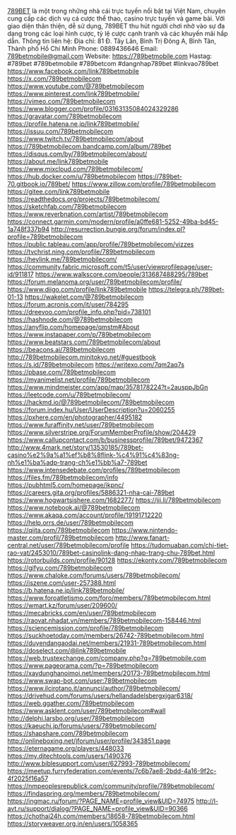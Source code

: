 <a href="https://789betmobile.com">789BET</a> là một trong những nhà cái trực tuyến nổi bật tại Việt Nam, chuyên cung cấp các dịch vụ cá cược thể thao, casino trực tuyến và game bài. Với giao diện thân thiện, dễ sử dụng, 789BET thu hút người chơi nhờ vào sự đa dạng trong các loại hình cược, tỷ lệ cược cạnh tranh và các khuyến mãi hấp dẫn.
Thông tin liên hệ:
Địa chỉ: 81 Đ. Tây Lân, Bình Trị Đông A, Bình Tân, Thành phố Hồ Chí Minh
Phone: 0889436646
Email: 789betmobile@gmail.com
Website:
<a href="https://789betmobile.com">https://789betmobile.com</a>
Hastag: #789bet #789betmobile #789betcom #dangnhap789bet #linkvao789bet
<a href="https://www.facebook.com/link789betmobile">https://www.facebook.com/link789betmobile</a>
<a href="https://x.com/789betmobilecom">https://x.com/789betmobilecom</a>
<a href="https://www.youtube.com/@789betmobilecom">https://www.youtube.com/@789betmobilecom</a>
<a href="https://www.pinterest.com/link789betmobile/">https://www.pinterest.com/link789betmobile/</a>
<a href="https://vimeo.com/789betmobilecom">https://vimeo.com/789betmobilecom</a>
<a href="https://www.blogger.com/profile/03163135084024329286">https://www.blogger.com/profile/03163135084024329286</a>
<a href="https://gravatar.com/789betmobilecom">https://gravatar.com/789betmobilecom</a>
<a href="https://profile.hatena.ne.jp/link789betmobile/">https://profile.hatena.ne.jp/link789betmobile/</a>
<a href="https://issuu.com/789betmobilecom">https://issuu.com/789betmobilecom</a>
<a href="https://www.twitch.tv/789betmobilecom/about">https://www.twitch.tv/789betmobilecom/about</a>
<a href="https://789betmobilecom.bandcamp.com/album/789bet">https://789betmobilecom.bandcamp.com/album/789bet</a>
<a href="https://disqus.com/by/789betmobilecom/about/">https://disqus.com/by/789betmobilecom/about/</a>
<a href="https://about.me/link789betmobile">https://about.me/link789betmobile</a>
<a href="https://www.mixcloud.com/789betmobilecom/">https://www.mixcloud.com/789betmobilecom/</a>
<a href="https://hub.docker.com/u/789betmobilecom">https://hub.docker.com/u/789betmobilecom</a>
<a href="https://789bet-70.gitbook.io/789bet/">https://789bet-70.gitbook.io/789bet/</a>
<a href="https://www.zillow.com/profile/789betmobilecom">https://www.zillow.com/profile/789betmobilecom</a>
<a href="https://gitee.com/link789betmobile">https://gitee.com/link789betmobile</a>
<a href="https://readthedocs.org/projects/789betmobilecom/">https://readthedocs.org/projects/789betmobilecom/</a>
<a href="https://sketchfab.com/789betmobilecom">https://sketchfab.com/789betmobilecom</a>
<a href="https://www.reverbnation.com/artist/789betmobilecom">https://www.reverbnation.com/artist/789betmobilecom</a>
<a href="https://connect.garmin.com/modern/profile/a0ffe681-5252-49ba-bd45-1a748f337b94">https://connect.garmin.com/modern/profile/a0ffe681-5252-49ba-bd45-1a748f337b94</a>
<a href="http://resurrection.bungie.org/forum/index.pl?profile=789betmobilecom">http://resurrection.bungie.org/forum/index.pl?profile=789betmobilecom</a>
<a href="https://public.tableau.com/app/profile/789betmobilecom/vizzes">https://public.tableau.com/app/profile/789betmobilecom/vizzes</a>
<a href="https://tvchrist.ning.com/profile/789betmobilecom">https://tvchrist.ning.com/profile/789betmobilecom</a>
<a href="https://heylink.me/789betmobilecom/">https://heylink.me/789betmobilecom/</a>
<a href="https://community.fabric.microsoft.com/t5/user/viewprofilepage/user-id/911817">https://community.fabric.microsoft.com/t5/user/viewprofilepage/user-id/911817</a>
<a href="https://www.walkscore.com/people/313687488295/789bet">https://www.walkscore.com/people/313687488295/789bet</a>
<a href="https://forum.melanoma.org/user/789betmobilecom/profile/">https://forum.melanoma.org/user/789betmobilecom/profile/</a>
<a href="https://www.diigo.com/profile/link789betmobile">https://www.diigo.com/profile/link789betmobile</a>
<a href="https://telegra.ph/789bet-01-13">https://telegra.ph/789bet-01-13</a>
<a href="https://wakelet.com/@789betmobilecom">https://wakelet.com/@789betmobilecom</a>
<a href="https://forum.acronis.com/it/user/784295">https://forum.acronis.com/it/user/784295</a>
<a href="https://dreevoo.com/profile_info.php?pid=738101">https://dreevoo.com/profile_info.php?pid=738101</a>
<a href="https://hashnode.com/@789betmobilecom">https://hashnode.com/@789betmobilecom</a>
<a href="https://anyflip.com/homepage/qmstm#About">https://anyflip.com/homepage/qmstm#About</a>
<a href="https://www.instapaper.com/p/789betmobilecom">https://www.instapaper.com/p/789betmobilecom</a>
<a href="https://www.beatstars.com/789betmobilecom/about">https://www.beatstars.com/789betmobilecom/about</a>
<a href="https://beacons.ai/789betmobilecom">https://beacons.ai/789betmobilecom</a>
<a href="http://789betmobilecom.minitokyo.net/#guestbook">http://789betmobilecom.minitokyo.net/#guestbook</a>
<a href="https://s.id/789betmobilecom">https://s.id/789betmobilecom</a>
<a href="https://writexo.com/7qm2aq7s">https://writexo.com/7qm2aq7s</a>
<a href="https://pbase.com/789betmobilecom">https://pbase.com/789betmobilecom</a>
<a href="https://myanimelist.net/profile/789betmobilecom">https://myanimelist.net/profile/789betmobilecom</a>
<a href="https://www.mindmeister.com/app/map/3578178224?t=2ausppJbGn">https://www.mindmeister.com/app/map/3578178224?t=2ausppJbGn</a>
<a href="https://leetcode.com/u/789betmobilecom/">https://leetcode.com/u/789betmobilecom/</a>
<a href="https://hackmd.io/@789betmobilecom/789betmobilecom">https://hackmd.io/@789betmobilecom/789betmobilecom</a>
<a href="https://forum.index.hu/User/UserDescription?u=2060255">https://forum.index.hu/User/UserDescription?u=2060255</a>
<a href="https://pxhere.com/en/photographer/4495182">https://pxhere.com/en/photographer/4495182</a>
<a href="https://www.furaffinity.net/user/789betmobilecom">https://www.furaffinity.net/user/789betmobilecom</a>
<a href="https://www.silverstripe.org/ForumMemberProfile/show/204429">https://www.silverstripe.org/ForumMemberProfile/show/204429</a>
<a href="https://www.callupcontact.com/b/businessprofile/789bet/9472367">https://www.callupcontact.com/b/businessprofile/789bet/9472367</a>
<a href="http://www.4mark.net/story/13530185/789bet-casino%e2%9a%a1%ef%b8%8flink-%c4%91%c4%83ng-nh%e1%ba%adp-trang-ch%e1%bb%a7-789bet">http://www.4mark.net/story/13530185/789bet-casino%e2%9a%a1%ef%b8%8flink-%c4%91%c4%83ng-nh%e1%ba%adp-trang-ch%e1%bb%a7-789bet</a>
<a href="https://www.intensedebate.com/profiles/789betmobilecom">https://www.intensedebate.com/profiles/789betmobilecom</a>
<a href="https://files.fm/789betmobilecom/info">https://files.fm/789betmobilecom/info</a>
<a href="https://pubhtml5.com/homepage/ikpnc/">https://pubhtml5.com/homepage/ikpnc/</a>
<a href="https://careers.gita.org/profiles/5886321-nha-cai-789bet">https://careers.gita.org/profiles/5886321-nha-cai-789bet</a>
<a href="https://www.hogwartsishere.com/1682277/">https://www.hogwartsishere.com/1682277/</a>
<a href="https://jii.li/789betmobilecom">https://jii.li/789betmobilecom</a>
<a href="https://www.notebook.ai/@789betmobilecom">https://www.notebook.ai/@789betmobilecom</a>
<a href="https://www.akaqa.com/account/profile/19191712220">https://www.akaqa.com/account/profile/19191712220</a>
<a href="https://help.orrs.de/user/789betmobilecom">https://help.orrs.de/user/789betmobilecom</a>
<a href="https://qiita.com/789betmobilecom">https://qiita.com/789betmobilecom</a>
<a href="https://www.nintendo-master.com/profil/789betmobilecom">https://www.nintendo-master.com/profil/789betmobilecom</a>
<a href="http://www.fanart-central.net/user/789betmobilecom/profile">http://www.fanart-central.net/user/789betmobilecom/profile</a>
<a href="https://tudomuaban.com/chi-tiet-rao-vat/2453010/789bet-casinolink-dang-nhap-trang-chu-789bet.html">https://tudomuaban.com/chi-tiet-rao-vat/2453010/789bet-casinolink-dang-nhap-trang-chu-789bet.html</a>
<a href="https://rotorbuilds.com/profile/90128">https://rotorbuilds.com/profile/90128</a>
<a href="https://ekonty.com/789betmobilecom">https://ekonty.com/789betmobilecom</a>
<a href="https://gifyu.com/789betmobilecom">https://gifyu.com/789betmobilecom</a>
<a href="https://www.chaloke.com/forums/users/789betmobilecom/">https://www.chaloke.com/forums/users/789betmobilecom/</a>
<a href="https://iszene.com/user-257388.html">https://iszene.com/user-257388.html</a>
<a href="https://b.hatena.ne.jp/link789betmobile/">https://b.hatena.ne.jp/link789betmobile/</a>
<a href="https://www.foroatletismo.com/foro/members/789betmobilecom.html">https://www.foroatletismo.com/foro/members/789betmobilecom.html</a>
<a href="https://wmart.kz/forum/user/209600/">https://wmart.kz/forum/user/209600/</a>
<a href="https://mecabricks.com/en/user/789betmobilecom">https://mecabricks.com/en/user/789betmobilecom</a>
<a href="https://raovat.nhadat.vn/members/789betmobilecom-158446.html">https://raovat.nhadat.vn/members/789betmobilecom-158446.html</a>
<a href="https://sciencemission.com/profile/789betmobilecom">https://sciencemission.com/profile/789betmobilecom</a>
<a href="https://suckhoetoday.com/members/26742-789betmobilecom.html">https://suckhoetoday.com/members/26742-789betmobilecom.html</a>
<a href="https://duyendangaodai.net/members/21931-789betmobilecom.html">https://duyendangaodai.net/members/21931-789betmobilecom.html</a>
<a href="https://doselect.com/@link789betmobile">https://doselect.com/@link789betmobile</a>
<a href="https://web.trustexchange.com/company.php?q=789betmobile.com">https://web.trustexchange.com/company.php?q=789betmobile.com</a>
<a href="https://www.pageorama.com/?p=789betmobilecom">https://www.pageorama.com/?p=789betmobilecom</a>
<a href="https://xaydunghanoimoi.net/members/20173-789betmobilecom.html">https://xaydunghanoimoi.net/members/20173-789betmobilecom.html</a>
<a href="https://www.swap-bot.com/user:789betmobilecom">https://www.swap-bot.com/user:789betmobilecom</a>
<a href="https://www.ilcirotano.it/annunci/author/789betmobilecom/">https://www.ilcirotano.it/annunci/author/789betmobilecom/</a>
<a href="https://drivehud.com/forums/users/hellandadelsbergxjgar6318/">https://drivehud.com/forums/users/hellandadelsbergxjgar6318/</a>
<a href="https://web.ggather.com/789betmobilecom">https://web.ggather.com/789betmobilecom</a>
<a href="https://www.asklent.com/user/789betmobilecom#wall">https://www.asklent.com/user/789betmobilecom#wall</a>
<a href="http://delphi.larsbo.org/user/789betmobilecom">http://delphi.larsbo.org/user/789betmobilecom</a>
<a href="https://kaeuchi.jp/forums/users/789betmobilecom/">https://kaeuchi.jp/forums/users/789betmobilecom/</a>
<a href=""></a>
<a href="https://shapshare.com/789betmobilecom">https://shapshare.com/789betmobilecom</a>
<a href="http://onlineboxing.net/jforum/user/profile/343851.page">http://onlineboxing.net/jforum/user/profile/343851.page</a>
<a href="https://eternagame.org/players/448033">https://eternagame.org/players/448033</a>
<a href="https://my.djtechtools.com/users/1490376">https://my.djtechtools.com/users/1490376</a>
<a href="http://www.biblesupport.com/user/627993-789betmobilecom/">http://www.biblesupport.com/user/627993-789betmobilecom/</a>
<a href="https://meetup.furryfederation.com/events/7c6b7ae8-2bdd-4a16-9f2c-4f2025f16a57">https://meetup.furryfederation.com/events/7c6b7ae8-2bdd-4a16-9f2c-4f2025f16a57</a>
<a href="https://nmpeoplesrepublick.com/community/profile/789betmobilecom/">https://nmpeoplesrepublick.com/community/profile/789betmobilecom/</a>
<a href="https://findaspring.org/members/789betmobilecom/">https://findaspring.org/members/789betmobilecom/</a>
<a href="https://ingmac.ru/forum/?PAGE_NAME=profile_view&UID=74975">https://ingmac.ru/forum/?PAGE_NAME=profile_view&UID=74975</a>
<a href="http://l-avt.ru/support/dialog/?PAGE_NAME=profile_view&UID=90366">http://l-avt.ru/support/dialog/?PAGE_NAME=profile_view&UID=90366</a>
<a href="https://chothai24h.com/members/18658-789betmobilecom.html">https://chothai24h.com/members/18658-789betmobilecom.html</a>
<a href="https://storyweaver.org.in/en/users/1058365">https://storyweaver.org.in/en/users/1058365</a>
<a href=""></a>
